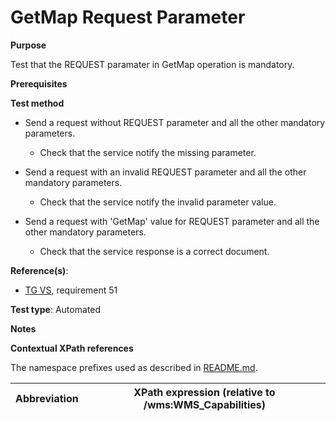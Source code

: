 # GetMap Request Parameter

**Purpose**

Test that the REQUEST paramater in GetMap operation is mandatory.

**Prerequisites**

**Test method**

* Send a request without REQUEST parameter and all the other mandatory parameters.

    * Check that the service notify the missing parameter.

* Send a request with an invalid REQUEST parameter and all the other mandatory parameters.

    * Check that the service notify the invalid parameter value.

* Send a request with 'GetMap' value for REQUEST parameter and all the other mandatory parameters.

    * Check that the service response is a correct document.

**Reference(s)**:

* [TG VS](./README.md#ref_TG_VS), requirement 51

**Test type**: Automated

**Notes**

**Contextual XPath references**

The namespace prefixes used as described in [README.md](./README.md#namespaces).

Abbreviation                                               |  XPath expression (relative to /wms:WMS_Capabilities)
---------------------------------------------------------- | -------------------------------------------------------------------------
